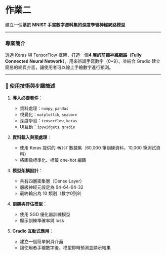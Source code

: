 # 作業二


建立一個**基於 MNIST 手寫數字資料集的深度學習神經網路模型**

---

### 專案簡介

透過 Keras 與 TensorFlow 框架，打造一個**4 層的前饋神經網路（Fully Connected Neural Network）**，用來辨識手寫數字（0\~9）。並結合 Gradio 建立簡易的網頁介面，讓使用者可以線上手繪數字進行預測。

---

### 🔧 使用技術與步驟簡述

1. **導入必要套件**：

   * 資料處理：`numpy`, `pandas`
   * 視覺化：`matplotlib`, `seaborn`
   * 深度學習：`tensorflow`, `keras`
   * UI互動：`ipywidgets`, `gradio`

2. **資料載入與預處理**：

   * 使用 Keras 提供的 `MNIST` 數據集（60,000 筆訓練資料，10,000 筆測試資料）
   * 將圖像標準化、標籤 one-hot 編碼

3. **模型架構設計**：

   * 共有四層密集層（Dense Layer）
   * 層級神經元設定為 64-64-64-32
   * 最終輸出為 10 類別（數字0到9）

4. **訓練與評估模型**：

   * 使用 SGD 優化器訓練模型
   * 顯示訓練準確率與 loss

5. **Gradio 互動式應用**：

   * 建立一個簡單網頁介面
   * 讓使用者手繪數字後，模型即時預測並顯示結果
